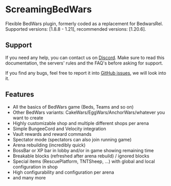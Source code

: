 # ScreamingBedWars

Flexible BedWars plugin, formerly coded as a replacement for BedwarsRel.  
Supported versions: \[1.8.8 - 1.21\], recommended versions: \[1.20.6\].

## Support

If you need any help, you can contact us on [Discord](https://screamingsandals.org/discord). Make sure to read this documentation, the servers' rules and the FAQ's before asking for support.

If you find any bugs, feel free to report it into [GitHub issues](https://github.com/ScreamingSandals/BedWars/issues), we will look into it.

## Features

* All the basics of BedWars game (Beds, Teams and so on)
* Other BedWars variants: CakeWars/EggWars/AnchorWars/whatever you want to create
* Highly customizable shop and multiple different shops per arena
* Simple BungeeCord and Velocity integration
* Vault rewards and reward commands
* Spectator mode (spectators can also join running game)
* Arena rebuilding (incredibly quick)
* BossBar or XP bar in lobby and/or in game showing remaining time
* Breakable blocks (refreshed after arena rebuild) / ignored blocks
* Special items (RescuePlatform, TNTSheep, ...) with global and local configuration in shop
* High configurability and configuration per arena
* and many more